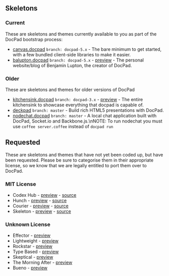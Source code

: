 ## Skeletons

### Current

These are skeletons and themes currently available to you as part of the DocPad bootstrap process:

- [canvas.docpad](https://github.com/bevry/canvas.docpad) `branch: docpad-5.x` - The bare minimum to get started, with a few bundled client-side libraries to make it easier.
- [balupton.docpad](https://github.com/balupton/balupton.docpad) `branch: docpad-5.x` - [preview](http://balupton.com/) - The personal website/blog of Benjamin Lupton, the creator of DocPad.


### Older

These are skeletons and themes for older versions of DocPad

- [kitchensink.docpad](https://github.com/bevry/kitchensink.docpad) `branch: docpad-3.x` - [preview](http://docpad-kitchensink.herokuapp.com) - The entire kitchensink to showcase everything that docpad is capable of.
- [deckpad](https://github.com/calvinmetcalf/deckpad) `branch: master` - Build rich HTML5 presentations with DocPad.
- [nodechat.docpad](https://github.com/balupton/nodechat.docpad) `branch: master` - A local chat application built with DocPad, Socket.io and Backbone.js.\nNOTE: To run nodechat you must use `coffee server.coffee` instead of `docpad run`




## Requested

These are skeletons and themes that have not yet been coded up, but have been requested. Please be sure to categorise them in their appropriate license, so we know that we are legally entitled to port them over to DocPad.


### MIT License

- Codex Hub - [preview](http://alogicalparadox.com/codex-hub/) - [source](https://github.com/logicalparadox/codex-hub)
- Hunch - [preview](http://rsms.me/) - [source](https://github.com/rsms/tumblr-theme-hunch)
- Courier - [preview](http://couriertheme.tumblr.com/) - [source](https://github.com/davidyeiser/courier)
- Skeleton - [preview](http://www.getskeleton.com/) - [source](https://github.com/dhgamache/Skeleton)


### Unknown License

- Effector - [preview](http://effectortheme.tumblr.com/)
- Lightweight - [preview](http://www.tumblr.com/theme/10820)
- Rockstar - [preview](http://www.woothemes.com/2009/09/rockstar/)
- Type Based - [preview](http://www.woothemes.com/2008/11/typebased/)
- Skeptical - [preview](http://www.woothemes.com/2010/09/skeptical/)
- The Morning After - [preview](http://www.woothemes.com/2010/06/themorningafter/)
- Bueno - [preview](http://www.woothemes.com/2009/11/bueno/)